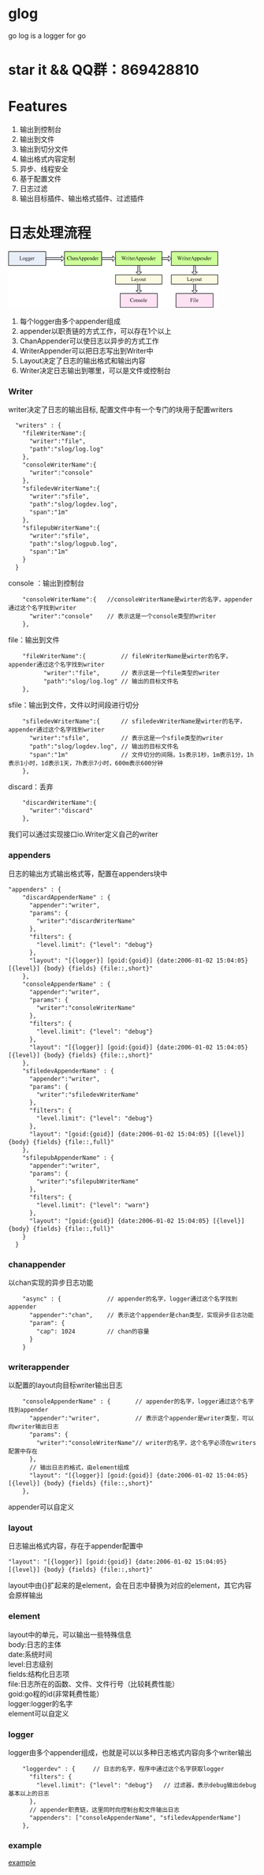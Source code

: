 # glog
go log is a logger for go 

# star it && QQ群：869428810

# Features
1. 输出到控制台
2. 输出到文件
3. 输出到切分文件
4. 输出格式内容定制
5. 异步、线程安全
6. 基于配置文件
7. 日志过滤
8. 输出目标插件、输出格式插件、过滤插件

# 日志处理流程
![flow](doc/flow.png)
1. 每个logger由多个appender组成
2. appender以职责链的方式工作，可以存在1个以上
3. ChanAppender可以使日志以异步的方式工作
4. WriterAppender可以把日志写出到Writer中
5. Layout决定了日志的输出格式和输出内容
6. Writer决定日志输出到哪里，可以是文件或控制台

### Writer
writer决定了日志的输出目标, 配置文件中有一个专门的块用于配置writers
```
  "writers" : {
    "fileWriterName":{
      "writer":"file",
      "path":"slog/log.log"
    },
    "consoleWriterName":{
      "writer":"console"
    },
    "sfiledevWriterName":{
      "writer":"sfile",
      "path":"slog/logdev.log",
      "span":"1m"
    },
    "sfilepubWriterName":{
      "writer":"sfile",
      "path":"slog/logpub.log",
      "span":"1m"
    }
  }
```
console ：输出到控制台
```
    "consoleWriterName":{   //consoleWriterName是wirter的名字，appender通过这个名字找到writer
      "writer":"console"    // 表示这是一个console类型的writer
    },
```  
file：输出到文件
```
    "fileWriterName":{          // fileWriterName是wirter的名字，appender通过这个名字找到writer
          "writer":"file",      // 表示这是一个file类型的writer
          "path":"slog/log.log" // 输出的目标文件名
    },
```
sfile：输出到文件，文件以时间段进行切分
```
    "sfiledevWriterName":{      // sfiledevWriterName是wirter的名字，appender通过这个名字找到writer
      "writer":"sfile",         // 表示这是一个sfile类型的writer
      "path":"slog/logdev.log", // 输出的目标文件名
      "span":"1m"               // 文件切分的间隔，1s表示1秒，1m表示1分，1h表示1小时，1d表示1天，7h表示7小时，600m表示600分钟
    },
```
discard：丢弃
```
    "discardWriterName":{
      "writer":"discard"
    },
```
我们可以通过实现接口io.Writer定义自己的writer

### appenders
日志的输出方式输出格式等，配置在appenders块中
```
"appenders" : {
    "discardAppenderName" : {
      "appender":"writer",
      "params": {
        "writer":"discardWriterName"
      },
      "filters": {
        "level.limit": {"level": "debug"}
      },
      "layout": "[{logger}] [goid:{goid}] {date:2006-01-02 15:04:05} [{level}] {body} {fields} {file::,short}"
    },
    "consoleAppenderName" : {
      "appender":"writer",
      "params": {
        "writer":"consoleWriterName"
      },
      "filters": {
        "level.limit": {"level": "debug"}
      },
      "layout": "[{logger}] [goid:{goid}] {date:2006-01-02 15:04:05} [{level}] {body} {fields} {file::,short}"
    },
    "sfiledevAppenderName" : {
      "appender":"writer",
      "params": {
        "writer":"sfiledevWriterName"
      },
      "filters": {
        "level.limit": {"level": "debug"}
      },
      "layout": "[goid:{goid}] {date:2006-01-02 15:04:05} [{level}] {body} {fields} {file::,full}"
    },
    "sfilepubAppenderName" : {
      "appender":"writer",
      "params": {
        "writer":"sfilepubWriterName"
      },
      "filters": {
        "level.limit": {"level": "warn"}
      },
      "layout": "[goid:{goid}] {date:2006-01-02 15:04:05} [{level}] {body} {fields} {file::,full}"
    }
  }
```
### chanappender
以chan实现的异步日志功能
```
    "async" : {             // appender的名字，logger通过这个名字找到appender
      "appender":"chan",    // 表示这个appender是chan类型，实现异步日志功能
      "param": {
        "cap": 1024         // chan的容量
      }
    }
```

### writerappender
以配置的layout向目标writer输出日志
```
    "consoleAppenderName" : {       // appender的名字，logger通过这个名字找到appender
      "appender":"writer",          // 表示这个appender是writer类型，可以向writer输出日志
      "params": {
        "writer":"consoleWriterName"// writer的名字，这个名字必须在writers配置中存在
      },
      // 输出日志的格式，由element组成
      "layout": "[{logger}] [goid:{goid}] {date:2006-01-02 15:04:05} [{level}] {body} {fields} {file::,short}"
    },
```
appender可以自定义

### layout
日志输出格式内容，存在于appender配置中
```
"layout": "[{logger}] [goid:{goid}] {date:2006-01-02 15:04:05} [{level}] {body} {fields} {file::,short}"
```
layout中由{}扩起来的是element，会在日志中替换为对应的element，其它内容会原样输出

### element
layout中的单元，可以输出一些特殊信息  
body:日志的主体  
date:系统时间  
level:日志级别  
fields:结构化日志项  
file:日志所在的函数、文件、文件行号（比较耗费性能）  
goid:go程的id(非常耗费性能）  
logger:logger的名字  
element可以自定义  

### logger
logger由多个appender组成，也就是可以以多种日志格式内容向多个writer输出
```
    "loggerdev" : {     // 日志的名字，程序中通过这个名字获取logger
      "filters": {
        "level.limit": {"level": "debug"}   // 过滤器，表示debug输出debug基本以上的日志
      },
      // appender职责链，这里同时向控制台和文件输出日志
      "appenders": ["consoleAppenderName", "sfiledevAppenderName"]
    },
```

### example
[example](https://github.com/gosrv/glog/blob/master/example/example_test.go)